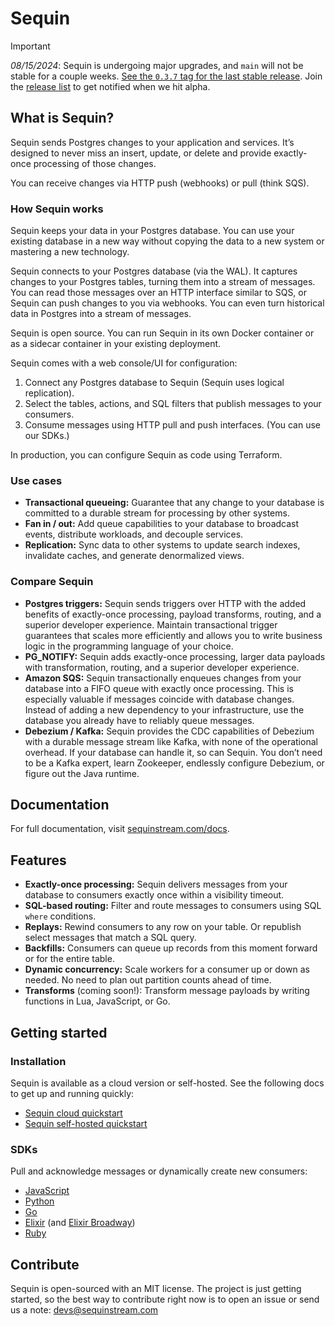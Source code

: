 # Sequin

> [!IMPORTANT]
> _08/15/2024_: Sequin is undergoing major upgrades, and `main` will not be stable for a couple weeks. [See the `0.3.7` tag for the last stable release](https://github.com/sequinstream/sequin/tree/v0.3.7). Join the [release list](https://sequinstream.com/alpha) to get notified when we hit alpha.

## What is Sequin?

Sequin sends Postgres changes to your application and services. It’s designed to never miss an insert, update, or delete and provide exactly-once processing of those changes.

You can receive changes via HTTP push (webhooks) or pull (think SQS).

### How Sequin works

Sequin keeps your data in your Postgres database. You can use your existing database in a new way without copying the data to a new system or mastering a new technology.

Sequin connects to your Postgres database (via the WAL). It captures changes to your Postgres tables, turning them into a stream of messages. You can read those messages over an HTTP interface similar to SQS, or Sequin can push changes to you via webhooks. You can even turn historical data in Postgres into a stream of messages.

Sequin is open source. You can run Sequin in its own Docker container or as a sidecar container in your existing deployment.

Sequin comes with a web console/UI for configuration:

1. Connect any Postgres database to Sequin (Sequin uses logical replication).
2. Select the tables, actions, and SQL filters that publish messages to your consumers.
3. Consume messages using HTTP pull and push interfaces. (You can use our SDKs.)

In production, you can configure Sequin as code using Terraform.

### Use cases

* **Transactional queueing:** Guarantee that any change to your database is committed to a durable stream for processing by other systems.
* **Fan in / out:** Add queue capabilities to your database to broadcast events, distribute workloads, and decouple services.
* **Replication:** Sync data to other systems to update search indexes, invalidate caches, and generate denormalized views.

### Compare Sequin

* **Postgres triggers:** Sequin sends triggers over HTTP with the added benefits of exactly-once processing, payload transforms, routing, and a superior developer experience. Maintain transactional trigger guarantees that scales more efficiently and allows you to write business logic in the programming language of your choice.
* **PG_NOTIFY:**  Sequin adds exactly-once processing, larger data payloads with transformation, routing, and a superior developer experience.
* **Amazon SQS:** Sequin transactionally enqueues changes from your database into a FIFO queue with exactly once processing. This is especially valuable if messages coincide with database changes. Instead of adding a new dependency to your infrastructure, use the database you already have to reliably queue messages.
* **Debezium / Kafka:** Sequin provides the CDC capabilities of Debezium with a durable message stream like Kafka, with none of the operational overhead. If your database can handle it, so can Sequin. You don’t need to be a Kafka expert, learn Zookeeper, endlessly configure Debezium, or figure out the Java runtime.

## Documentation

For full documentation, visit [sequinstream.com/docs](http://sequinstream.com/docs).

## Features

* **Exactly-once processing:** Sequin delivers messages from your database to consumers exactly once within a visibility timeout.
* **SQL-based routing:** Filter and route messages to consumers using SQL `where` conditions.
* **Replays:** Rewind consumers to any row on your table. Or republish select messages that match a SQL query.
* **Backfills:** Consumers can queue up records from this moment forward or for the entire table.
* **Dynamic concurrency:** Scale workers for a consumer up or down as needed. No need to plan out partition counts ahead of time.
* **Transforms** (coming soon\!): Transform message payloads by writing functions in Lua, JavaScript, or Go.

## Getting started

### Installation

Sequin is available as a cloud version or self-hosted. See the following docs to get up and running quickly:

* [Sequin cloud quickstart](#TBD)
* [Sequin self-hosted quickstart](#TBD)

### SDKs

Pull and acknowledge messages or dynamically create new consumers:

* [JavaScript](https://github.com/sequinstream/sequin-js)
* [Python](https://github.com/sequinstream/sequin-py)
* [Go](https://github.com/sequinstream/sequin-go)
* [Elixir](https://github.com/sequinstream/sequin-elixir) (and [Elixir Broadway](https://github.com/sequinstream/off\_broadway\_sequin))
* [Ruby](https://github.com/sequinstream/sequin-ruby)

## Contribute

Sequin is open-sourced with an MIT license. The project is just getting started, so the best way to contribute right now is to open an issue or send us a note: [devs@sequinstream.com](mailto:devs@sequinstream.com)
